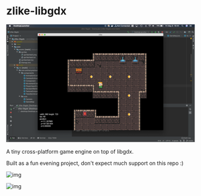 # zlike-libgdx

![img](demo/screenshot.png)

A tiny cross-platform game engine on top of libgdx.

Built as a fun evening project, don't expect much support on this repo :)

![img](demo/demo.gif)

![img](demo/demo_random_npcs.gif)